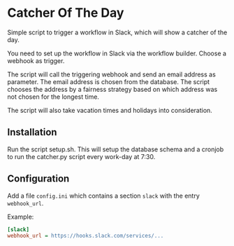 # Catcher Of The Day

Simple script to trigger a workflow in Slack, which will show a catcher of the day.

You need to set up the workflow in Slack via the workflow builder. Choose a webhook as trigger. 

The script will call the triggering webhook and send an email address as parameter. The email address is chosen from the database. The script chooses the address by a fairness strategy based on which address was not chosen for the longest time.

The script will also take vacation times and holidays into consideration. 

## Installation

Run the script setup.sh. This will setup the database schema and a cronjob to run the catcher.py script every work-day at 7:30.  

## Configuration

Add a file `config.ini` which contains a section `slack` with the entry `webhook_url`.

Example:
```ini
[slack]
webhook_url = https://hooks.slack.com/services/...
``` 

